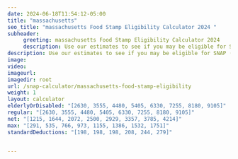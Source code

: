 ```yaml
---
date: 2024-06-18T11:54:12-05:00
title: "massachusetts"
seo_title: "massachusetts Food Stamp Eligibility Calculator 2024 "
subheader:
     greeting: massachusetts Food Stamp Eligibility Calculator 2024
     description: Use our estimates to see if you may be eligible for SNAP (food stamps) and how much in monthly SNAP benefits you might qualify for
description: Use our estimates to see if you may be eligible for SNAP (food stamps) and how much in monthly SNAP benefits you might qualify for
image: 
video: 
imageurl: 
imagedir: root
url: /snap-calculator/massachusetts-food-stamp-eligibility
weight: 1
layout: calculator
elderlyOrDisabled: "[2630, 3555, 4480, 5405, 6330, 7255, 8180, 9105]"
regular: "[2630, 3555, 4480, 5405, 6330, 7255, 8180, 9105]"
net: "[1215, 1644, 2072, 2500, 2929, 3357, 3785, 4214]"
max: "[291, 535, 766, 973, 1155, 1386, 1532, 1751]"
standardDeductions: "[198, 198, 198, 208, 244, 279]"


---
```


